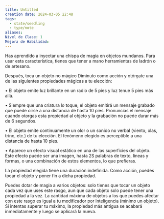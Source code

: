 ```yaml
---
title: Untitled
creation date: 2024-03-05 22:48
tags:
  - state/seedling
  - type/note
aliases: 
Nivel de Clase: 1
Mejora de Habilidad:
---
```

Has aprendido a inyectar una chispa de magia en objetos mundanos. Para usar esta característica, tienes que tener a mano herramientas de ladrón o de artesano.

Después, toca un objeto no mágico Diminuto como acción y otórgate una de las siguientes propiedades mágicas a tu elección:

• El objeto emite luz brillante en un radio de 5 pies y luz tenue 5 pies más allá.

• Siempre que una criatura lo toque, el objeto emitirá un mensaje grabado que puede oírse a una distancia de hasta 10 pies. Pronuncias el mensaje cuando otorgas esta propiedad al objeto y la grabación no puede durar más de 6 segundos.

• El objeto emite continuamente un olor o un sonido no verbal (viento, olas, trino, etc.) de tu elección. El fenómeno elegido es perceptible a una distancia de hasta 10 pies.

• Aparece un efecto visual estático en una de las superficies del objeto. Este efecto puede ser una imagen, hasta 2S palabras de texto, líneas y formas, o una combinación de estos elementos, lo que prefieras.

La propiedad elegida tiene una duración indefinida. Como acción, puedes tocar el objeto y poner fin a dicha propiedad.

Puedes dotar de magia a varios objetos: solo tienes que tocar un objeto cada vez que uses este rasgo, aun que cada objeto solo puede tener una propiedad a la vez.
La cantidad máxima de objetos a los que puedes afectar con este rasgo es igual a tu modificador por Inteligencia (mínimo un objeto). Si intentas superar tu máximo, la propiedad más antigua se acabará inmediatamente y luego se aplicará la nueva.